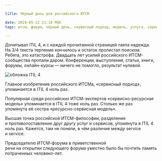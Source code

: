 ```yaml
---

title: Чёрный день для российского ИТСМ

date: 2019-05-22 21:18 MSK
tags: итсм, форум, чёрный день, сервисный подход, модель, услуга, сервис

---
```


Дочитывал ITIL 4, и с каждой прочитанной страницей таяла надежда. На 3/4 текста терпение кончилось и остаток пролистал поиском. Ребята, это катастрофа. Двадцать лет усилий российского ИТСМ-сообщества пропали даром. Конференции, выступления, статьи, книги, форумы, онлайн-курсы — ничего не помогло, результат нулевой.

![обложка ITIL 4](/images/itil4cover.jpg "обложка ITIL 4")

Главное изобретение российского ИТСМа, «сервисный подход», упоминается в ITIL 4 ноль раз.

Популярная среди российских ИТСМ-экспертов «сервисно-ресурсная модель» упоминается в ITIL 4 тоже ноль раз. Столько же раз упомянута её сестра «ресурсно-сервисная модель».

Высшая точка российской ИТСМ-философии, разделение и противопоставление друг другу услуг и сервисов, упомянута в ITIL 4 ноль раз. Кажется, там не поняли, в чём различие между service и service.

Председателю ИТСМ-форума в приветственной речи на открытии следующего форума уместно было бы почтить память потраченных человеко-лет.
